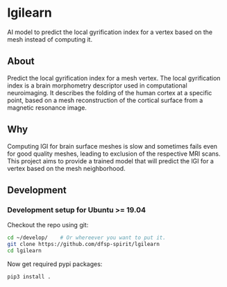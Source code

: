 # lgilearn
AI model to predict the local gyrification index for a vertex based on the mesh instead of computing it.


## About

Predict the local gyrification index for a mesh vertex. The local gyrification index is a brain morphometry descriptor used in computational neuroimaging. It describes the folding of the human cortex at a specific point, based on a mesh reconstruction of the cortical surface from a magnetic resonance image.

## Why

Computing lGI for brain surface meshes is slow and sometimes fails even for good quality meshes, leading to exclusion of the respective MRI scans. This project aims to provide a trained model that will predict the lGI for a vertex based on the mesh neighborhood.

## Development

### Development setup for Ubuntu >= 19.04

Checkout the repo using git:

```bash
cd ~/develop/    # Or whereever you want to put it.
git clone https://github.com/dfsp-spirit/lgilearn
cd lgilearn
```

Now get required pypi packages:

```bash
pip3 install .
```
